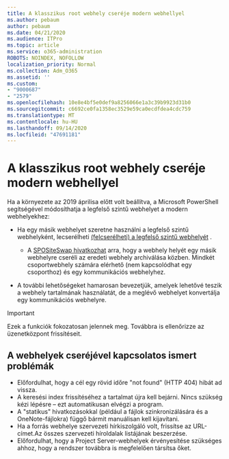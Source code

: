 ```yaml
---
title: A klasszikus root webhely cseréje modern webhellyel
ms.author: pebaum
author: pebaum
ms.date: 04/21/2020
ms.audience: ITPro
ms.topic: article
ms.service: o365-administration
ROBOTS: NOINDEX, NOFOLLOW
localization_priority: Normal
ms.collection: Adm_O365
ms.assetid: ''
ms.custom:
- "9000687"
- "2579"
ms.openlocfilehash: 10e8e4bf5e0def9a8256066e1a3c39b9923d31b0
ms.sourcegitcommit: c6692ce0fa1358ec3529e59ca0ecdfdea4cdc759
ms.translationtype: MT
ms.contentlocale: hu-HU
ms.lasthandoff: 09/14/2020
ms.locfileid: "47691181"
---
```

# <a name="swap-your-classic-root-site-with-a-modern-site"></a>A klasszikus root webhely cseréje modern webhellyel

Ha a környezete az 2019 áprilisa előtt volt beállítva, a Microsoft PowerShell segítségével módosíthatja a legfelső szintű webhelyet a modern webhelyekhez:

- Ha egy másik webhelyet szeretne használni a legfelső szintű webhelyként, lecserélheti [(felcserélheti) a legfelső szintű webhelyét](https://docs.microsoft.com/sharepoint/modern-root-site) . 
    - A [SPOSiteSwap hivatkozhat](https://docs.microsoft.com/powershell/module/sharepoint-online/invoke-spositeswap?view=sharepoint-ps) arra, hogy a webhely helyét egy másik webhelyre cseréli az eredeti webhely archiválása közben. Mindkét csoportwebhely számára elérhető (nem kapcsolódhat egy csoporthoz) és egy kommunikációs webhelyhez. 

- A további lehetőségeket hamarosan bevezetjük, amelyek lehetővé teszik a webhely tartalmának használatát, de a meglévő webhelyet konvertálja egy kommunikációs webhelyre. 
>[!Important]
>Ezek a funkciók fokozatosan jelennek meg. Továbbra is ellenőrizze az üzenetközpont frissítéseit. 

## <a name="known-issues-with-swapping-sites"></a>A webhelyek cseréjével kapcsolatos ismert problémák

- Előfordulhat, hogy a cél egy rövid időre "not found" (HTTP 404) hibát ad vissza.
- A keresési index frissítéséhez a tartalmat újra kell bejárni. Nincs szükség kézi lépésre – ezt automatikusan elvégzi a program.
- A "statikus" hivatkozásokkal (például a fájlok szinkronizálására és a OneNote-fájlokra) függő bármit manuálisan kell kijavítani.
- Ha a forrás webhelye szervezeti hírkiszolgáló volt, frissítse az URL-címet.Az összes szervezeti híroldalak listájának beszerzése.
- Előfordulhat, hogy a Project Server-webhelyek érvényesítése szükséges ahhoz, hogy a rendszer továbbra is megfelelően társítsa őket.

